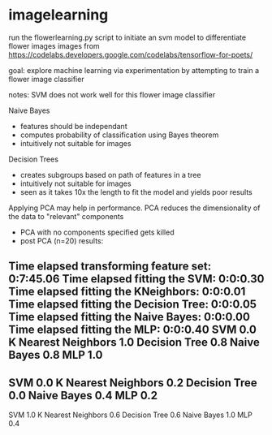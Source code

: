 # imagelearning
run the flowerlearning.py script to initiate an svm model to differentiate flower images
images from https://codelabs.developers.google.com/codelabs/tensorflow-for-poets/

goal:
explore machine learning via experimentation by attempting to train a flower image classifier

notes:
SVM does not work well for this flower image classifier

Naive Bayes
- features should be independant
- computes probability of classification using Bayes theorem
- intuitively not suitable for images

Decision Trees
- creates subgroups based on path of features in a tree
- intuitively not suitable for images
- seen as it takes 10x the length to fit the model and yields poor results

Applying PCA may help in performance. PCA reduces the dimensionality of the data to
"relevant" components
- PCA with no components specified gets killed
- post PCA (n=20) results:

Time elapsed transforming feature set: 0:7:45.06
Time elapsed fitting the SVM: 0:0:0.30
Time elapsed fitting the KNeighbors: 0:0:0.01
Time elapsed fitting the Decision Tree: 0:0:0.05
Time elapsed fitting the Naive Bayes: 0:0:0.00
Time elapsed fitting the MLP: 0:0:0.40
SVM
0.0
K Nearest Neighbors
1.0
Decision Tree
0.8
Naive Bayes
0.8
MLP
1.0
-----------------------
SVM
0.0
K Nearest Neighbors
0.2
Decision Tree
0.0
Naive Bayes
0.4
MLP
0.2
-----------------------
SVM
1.0
K Nearest Neighbors
0.6
Decision Tree
0.6
Naive Bayes
1.0
MLP
0.4

